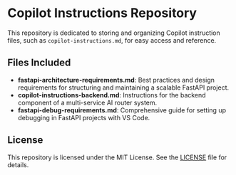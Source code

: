 # Copilot Instructions Repository

This repository is dedicated to storing and organizing Copilot instruction files, such as `copilot-instructions.md`, for easy access and reference.

## Files Included

- **fastapi-architecture-requirements.md**: Best practices and design requirements for structuring and maintaining a scalable FastAPI project.
- **copilot-instructions-backend.md**: Instructions for the backend component of a multi-service AI router system.
- **fastapi-debug-requirements.md**: Comprehensive guide for setting up debugging in FastAPI projects with VS Code.

## License

This repository is licensed under the MIT License. See the [LICENSE](LICENSE) file for details.